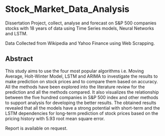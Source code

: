 # Stock_Market_Data_Analysis
Dissertation Project, collect, analyse and forecast on S&amp;P 500 companies stocks with 18 years of data using Time Series models, Neural Networks and LSTM.

Data Collected from Wikipedia and Yahoo Finance using Web Scrapping.

## Abstract

This study aims to use the four most popular algorithms i.e. Moving Average, Holt-Winter Model, LSTM and ARIMA to investigate the results to make prediction on stock prices and to compare them based on accuracy. All the methods have been explored into the literature review for the prediction and all the methods compared. It also visualizes the relationship between the five hundred companies in S&P 500 index and other methods to support analysis for developing the better results.
The obtained results revealed that all the models have a strong potential with short-term and the LSTM dependencies for long-term prediction of stock prices based on the pricing history with 5.93 root mean square error.

Report is available on request.
